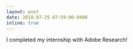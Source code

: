 ```yaml
---
layout: post
date: 2018-07-25 07:59:00-0400
inline: true
---
```


I completed my internship with Adobe Research!
